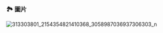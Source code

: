 ### 🏞 圖片
![313303801_2154354821410368_3058987036937306303_n](https://github.com/PureFuncInc/purefunc-net/assets/6296280/72a39370-c29b-4ec6-aa5f-553d7d54a6e4)
